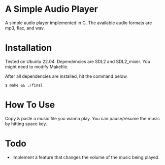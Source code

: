 # A Simple Audio Player
A simple audio player implemented in C.
The available audio formats are mp3, flac, and wav.

# Installation
Tested on Ubuntu 22.04. 
Dependencies are SDL2 and SDL2_mixer.
You might need to modify Makefile.

After all dependencies are installed, hit the command below.
```
$ make && ./final
```
# How To Use
Copy & paste a music file you wanna play.
You can pause/resume the music by hitting space key.

# Todo
- Implement a feature that changes the volume of the music being played.
